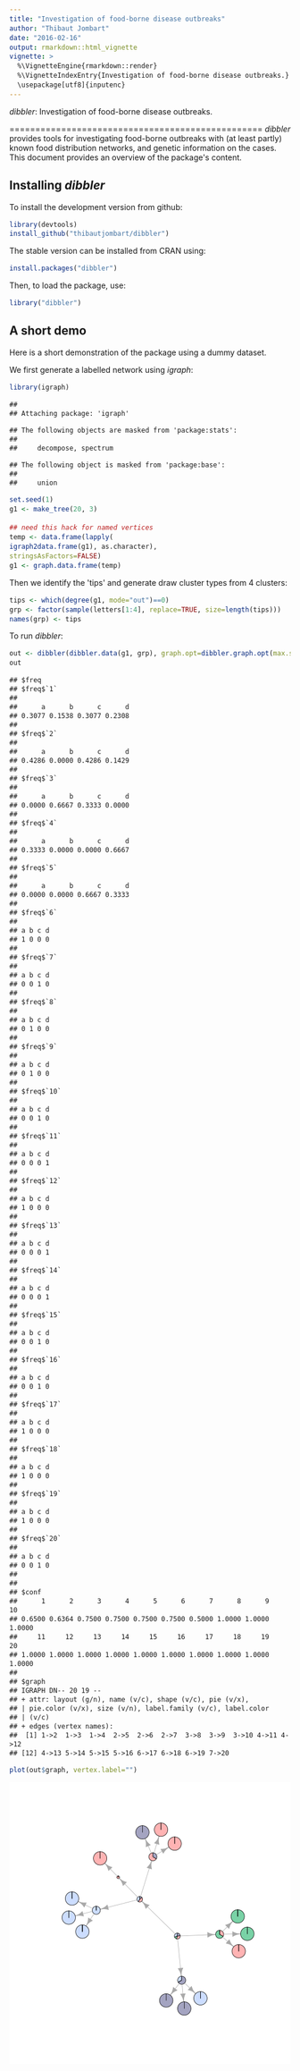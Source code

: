 ```yaml
---
title: "Investigation of food-borne disease outbreaks"
author: "Thibaut Jombart"
date: "2016-02-16"
output: rmarkdown::html_vignette
vignette: >
  %\VignetteEngine{rmarkdown::render}
  %\VignetteIndexEntry{Investigation of food-borne disease outbreaks.}
  \usepackage[utf8]{inputenc}
---
```




*dibbler*: Investigation of food-borne disease outbreaks.

=================================================
*dibbler* provides tools for investigating food-borne outbreaks with (at least partly) known food distribution networks, and genetic information on the cases.
This document provides an overview of the package's content.


Installing *dibbler*
-------------
To install the development version from github:

```r
library(devtools)
install_github("thibautjombart/dibbler")
```

The stable version can be installed from CRAN using:

```r
install.packages("dibbler")
```

Then, to load the package, use:

```r
library("dibbler")
```


A short demo
------------------
Here is a short demonstration of the package using a dummy dataset.

We first generate a labelled network using *igraph*:


```r
library(igraph)
```

```
## 
## Attaching package: 'igraph'
```

```
## The following objects are masked from 'package:stats':
## 
##     decompose, spectrum
```

```
## The following object is masked from 'package:base':
## 
##     union
```

```r
set.seed(1)
g1 <- make_tree(20, 3)

## need this hack for named vertices
temp <- data.frame(lapply(
igraph2data.frame(g1), as.character),
stringsAsFactors=FALSE)
g1 <- graph.data.frame(temp)
```

Then we identify the 'tips' and generate draw cluster types from 4 clusters:

```r
tips <- which(degree(g1, mode="out")==0)
grp <- factor(sample(letters[1:4], replace=TRUE, size=length(tips)))
names(grp) <- tips
```

To run *dibbler*:

```r
out <- dibbler(dibbler.data(g1, grp), graph.opt=dibbler.graph.opt(max.size=15))
out
```

```
## $freq
## $freq$`1`
## 
##      a      b      c      d 
## 0.3077 0.1538 0.3077 0.2308 
## 
## $freq$`2`
## 
##      a      b      c      d 
## 0.4286 0.0000 0.4286 0.1429 
## 
## $freq$`3`
## 
##      a      b      c      d 
## 0.0000 0.6667 0.3333 0.0000 
## 
## $freq$`4`
## 
##      a      b      c      d 
## 0.3333 0.0000 0.0000 0.6667 
## 
## $freq$`5`
## 
##      a      b      c      d 
## 0.0000 0.0000 0.6667 0.3333 
## 
## $freq$`6`
## 
## a b c d 
## 1 0 0 0 
## 
## $freq$`7`
## 
## a b c d 
## 0 0 1 0 
## 
## $freq$`8`
## 
## a b c d 
## 0 1 0 0 
## 
## $freq$`9`
## 
## a b c d 
## 0 1 0 0 
## 
## $freq$`10`
## 
## a b c d 
## 0 0 1 0 
## 
## $freq$`11`
## 
## a b c d 
## 0 0 0 1 
## 
## $freq$`12`
## 
## a b c d 
## 1 0 0 0 
## 
## $freq$`13`
## 
## a b c d 
## 0 0 0 1 
## 
## $freq$`14`
## 
## a b c d 
## 0 0 0 1 
## 
## $freq$`15`
## 
## a b c d 
## 0 0 1 0 
## 
## $freq$`16`
## 
## a b c d 
## 0 0 1 0 
## 
## $freq$`17`
## 
## a b c d 
## 1 0 0 0 
## 
## $freq$`18`
## 
## a b c d 
## 1 0 0 0 
## 
## $freq$`19`
## 
## a b c d 
## 1 0 0 0 
## 
## $freq$`20`
## 
## a b c d 
## 0 0 1 0 
## 
## 
## $conf
##      1      2      3      4      5      6      7      8      9     10 
## 0.6500 0.6364 0.7500 0.7500 0.7500 0.7500 0.5000 1.0000 1.0000 1.0000 
##     11     12     13     14     15     16     17     18     19     20 
## 1.0000 1.0000 1.0000 1.0000 1.0000 1.0000 1.0000 1.0000 1.0000 1.0000 
## 
## $graph
## IGRAPH DN-- 20 19 -- 
## + attr: layout (g/n), name (v/c), shape (v/c), pie (v/x),
## | pie.color (v/x), size (v/n), label.family (v/c), label.color
## | (v/c)
## + edges (vertex names):
##  [1] 1->2  1->3  1->4  2->5  2->6  2->7  3->8  3->9  3->10 4->11 4->12
## [12] 4->13 5->14 5->15 5->16 6->17 6->18 6->19 7->20
```

```r
plot(out$graph, vertex.label="")
```

![plot of chunk dibbler](figs/dibbler-1.png)



